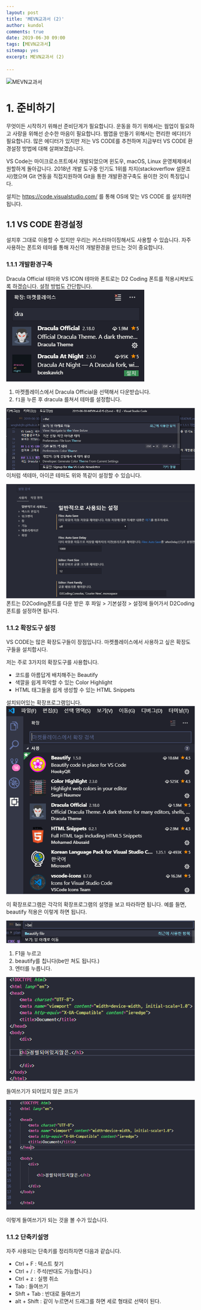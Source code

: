```yaml
---
layout: post
title: 'MEVN교과서 (2)'
author: kundol
comments: true
date: 2019-06-30 09:00
tags: [MEVN교과서]
sitemap: yes
excerpt: MEVN교과서 (2)

---   
```

![MEVN교과서](https://raw.githubusercontent.com/wnghdcjfe/wnghdcjfe.github.io/master/MEVN/MEVN_1장.jpg)

# 1. 준비하기
무엇이든 시작하기 위해선 준비단게가 필요합니다. 운동을 하기 위해서는 웜업이 필요하고 사랑을 위해선 순수한 마음이 필요합니다. 웹앱을 만들기 위해서는 편리한 에디터가 필요합니다. 많은 에디터가 있지만 저는 VS CODE를 추천하며 지금부터 VS CODE 환경설정 방법에 대해 살펴보겠습니다. 

VS Code는 마이크로소프트에서 개발되었으며 윈도우, macOS, Linux 운영체제에서 원할하게 돌아갑니다.  2018년 개발 도구중 인기도 1위를 차지(stackoverflow 설문조사)했으며 Git 연동을 직접지원하여 Git을 통한 개발환경구축도 용이한 것이 특징입니다. 

설치는 https://code.visualstudio.com/ 를 통해 OS에 맞는 VS CODE 를 설치하면 됩니다.  

## 1.1 VS CODE 환경설정
설치후 그대로 이용할 수 있지만 우리는 커스터마이징해서도 사용할 수 있습니다. 자주 사용하는 폰트와 테마를 통해 자신의 개발환경을 만드는 것이 중요합니다. 

### 1.1.1 개발환경구축
Dracula Official 테마와 VS ICON 테마와 폰트로는 D2 Coding 폰트를 적용시켜보도록 하겠습니다. 설정 방법도 간단합니다. 
![테마설치](https://raw.githubusercontent.com/wnghdcjfe/wnghdcjfe.github.io/master/MEVN/1_테마설치.PNG)
1. 마켓플레이스에서 Dracula Official을 선택해서 다운받습니다. 
2. `f1`을 누른 후 dracula 를쳐서 테마를 설정합니다. 

![테마설정](https://raw.githubusercontent.com/wnghdcjfe/wnghdcjfe.github.io/master/MEVN/1_테마.png)
이처럼 색테마, 아이콘 테마도 위와 똑같이 설정할 수 있습니다. 

![폰트설정](https://raw.githubusercontent.com/wnghdcjfe/wnghdcjfe.github.io/master/MEVN/1_폰트.PNG)   
폰트는 D2Coding폰트를 다운 받은 후 파일 >  기본설정 > 설정에 들어가서 D2Coding 폰트를 설정하면 됩니다. 

### 1.1.2 확장도구 설정
VS CODE는 많은 확장도구들이 장점입니다. 마켓플레이스에서 사용하고 싶은 확장도구들을 설치합시다. 

저는 주로 3가지의 확장도구를 사용합니다. 
 - 코드를 아름답게 배치해주는 Beautify
 - 색깔을 쉽게 파악할 수 있는 Color Highlight
 - HTML 태그들을 쉽게 생성할 수 있는 HTML Snippets  

설치되어있는 확장프로그램입니다. 
![그림1_1](https://raw.githubusercontent.com/wnghdcjfe/wnghdcjfe.github.io/master/plan/img/1_1.PNG)  

이 확장프로그램은 각각의 확장프로그램의 설명을 보고 따라하면 됩니다. 예를 들면, beautify 적용은 이렇게 하면 됩니다. 

![그림1_2](https://raw.githubusercontent.com/wnghdcjfe/wnghdcjfe.github.io/master/plan/img/1_2.png) 
 1. F1을 누르고 
 2. beautify를 칩니다(be만 쳐도 됩니다.)
 3. 엔터를 누릅니다.

![그림1_3](https://raw.githubusercontent.com/wnghdcjfe/wnghdcjfe.github.io/master/plan/img/1_3.PNG) 

들여쓰기가 되어있지 않은 코드가 

![그림1_4](https://raw.githubusercontent.com/wnghdcjfe/wnghdcjfe.github.io/master/plan/img/1_4.PNG) 

이렇게 들여쓰기가 되는 것을 볼 수가 있습니다. 

### 1.1.2 단축키설명   
자주 사용되는 단축키를 정리하자면 다음과 같습니다.
 - Ctrl + F : 텍스트 찾기
 - Ctrl + / : 주석(반대도 가능합니다.)
 - Ctrl + z : 실행 취소 
 - Tab : 들여쓰기
 - Shft + Tab : 반대로 들여쓰기
 - alt + Shift : 같이 누르면서 드래그를 하면 세로 형태로 선택이 된다.